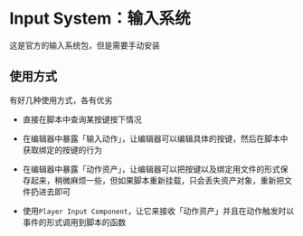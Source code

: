 # Input System：输入系统
这是官方的输入系统包，但是需要手动安装

## 使用方式

有好几种使用方式，各有优劣

- 直接在脚本中查询某按键按下情况

- 在编辑器中暴露「输入动作」，让编辑器可以编辑具体的按键，然后在脚本中获取绑定的按键的行为

- 在编辑器中暴露「动作资产」，让编辑器可以把按键以及绑定用文件的形式保存起来，稍微麻烦一些，但如果脚本重新挂载，只会丢失资产对象，重新把文件扔进去即可

- 使用`Player Input Component`，让它来接收「动作资产」并且在动作触发时以事件的形式调用到脚本的函数


